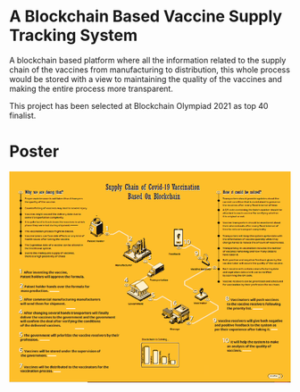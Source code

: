 # A Blockchain Based Vaccine Supply Tracking System
A blockchain based platform where all the information
related to the supply chain of the vaccines from manufacturing to distribution, this whole
process would be stored with a view to maintaining the quality of the vaccines and making the
entire process more transparent.

This project has been selected at Blockchain Olympiad 2021 as top 40 finalist.

# Poster
<img src="sample1.PNG">
